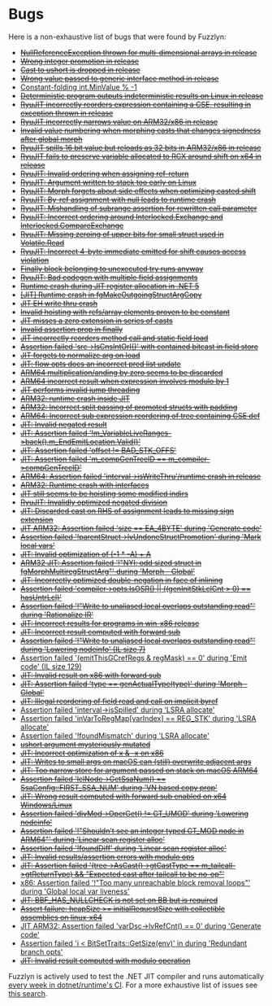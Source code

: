 # Bugs

Here is a non-exhaustive list of bugs that were found by Fuzzlyn:

* ~~[NullReferenceException thrown for multi-dimensional arrays in release](https://github.com/dotnet/coreclr/issues/18232)~~
* ~~[Wrong integer promotion in release](https://github.com/dotnet/coreclr/issues/18235)~~
* ~~[Cast to ushort is dropped in release](https://github.com/dotnet/coreclr/issues/18238)~~
* ~~[Wrong value passed to generic interface method in release](https://github.com/dotnet/coreclr/issues/18259)~~
* [Constant-folding int.MinValue % -1](https://github.com/dotnet/roslyn/issues/27348)
* ~~[Deterministic program outputs indeterministic results on Linux in release](https://github.com/dotnet/coreclr/issues/18522)~~
* ~~[RyuJIT incorrectly reorders expression containing a CSE, resulting in exception thrown in release](https://github.com/dotnet/coreclr/issues/18770)~~
* ~~[RyuJIT incorrectly narrows value on ARM32/x86 in release](https://github.com/dotnet/coreclr/issues/18780)~~
* ~~[Invalid value numbering when morphing casts that changes signedness after global morph](https://github.com/dotnet/coreclr/issues/18850)~~
* ~~[RyuJIT spills 16 bit value but reloads as 32 bits in ARM32/x86 in release](https://github.com/dotnet/coreclr/issues/18867)~~
* ~~[RyuJIT fails to preserve variable allocated to RCX around shift on x64 in release](https://github.com/dotnet/coreclr/issues/18884)~~
* ~~[RyuJIT: Invalid ordering when assigning ref-return](https://github.com/dotnet/coreclr/issues/19243)~~
* ~~[RyuJIT: Argument written to stack too early on Linux](https://github.com/dotnet/coreclr/issues/19256)~~
* ~~[RyuJIT: Morph forgets about side effects when optimizing casted shift](https://github.com/dotnet/coreclr/issues/19272)~~
* ~~[RyuJIT: By-ref assignment with null leads to runtime crash](https://github.com/dotnet/coreclr/issues/19444)~~
* ~~[RyuJIT: Mishandling of subrange assertion for rewritten call parameter](https://github.com/dotnet/coreclr/issues/19558)~~
* ~~[RyuJIT: Incorrect ordering around Interlocked.Exchange and Interlocked.CompareExchange](https://github.com/dotnet/coreclr/issues/19583)~~
* ~~[RyuJIT: Missing zeroing of upper bits for small struct used in Volatile.Read](https://github.com/dotnet/coreclr/issues/19599)~~
* ~~[RyuJIT: Incorrect 4-byte immediate emitted for shift causes access violation](https://github.com/dotnet/coreclr/issues/19601)~~
* ~~[Finally block belonging to unexecuted try runs anyway](https://github.com/dotnet/roslyn/issues/29481)~~
* ~~[RyuJIT: Bad codegen with multiple field assignments](https://github.com/dotnet/runtime/issues/11559)~~
* ~~[Runtime crash during JIT register allocation in .NET 5](https://github.com/dotnet/runtime/issues/36237)~~
* ~~[[JIT] Runtime crash in fgMakeOutgoingStructArgCopy](https://github.com/dotnet/runtime/issues/36468)~~
* ~~[JIT EH write thru crash](https://github.com/dotnet/runtime/issues/54100)~~
* ~~[Invalid hoisting with refs/array elements proven to be constant](https://github.com/dotnet/runtime/issues/54118)~~
* ~~[JIT misses a zero extension in series of casts](https://github.com/dotnet/runtime/issues/55127)~~
* ~~[Invalid assertion prop in finally](https://github.com/dotnet/runtime/issues/55131)~~
* ~~[JIT incorrectly reorders method call and static field load](https://github.com/dotnet/runtime/issues/55140)~~
* ~~[Assertion failed 'src->IsCnsIntOrI()' with contained bitcast in field store](https://github.com/dotnet/runtime/issues/55141)~~
* ~~[JIT forgets to normalize arg on load](https://github.com/dotnet/runtime/issues/55143)~~
* ~~[JIT: flow opts does an incorrect pred list update](https://github.com/dotnet/runtime/issues/56495)~~
* ~~[ARM64 multiplication/anding by zero seems to be discarded](https://github.com/dotnet/runtime/issues/56930)~~
* ~~[ARM64 incorrect result when expression involves modulo by 1](https://github.com/dotnet/runtime/issues/56935)~~
* ~~[JIT performs invalid jump threading](https://github.com/dotnet/runtime/issues/56979)~~
* ~~[ARM32: runtime crash inside JIT](https://github.com/dotnet/runtime/issues/57061)~~
* ~~[ARM32: Incorrect split passing of promoted structs with padding](https://github.com/dotnet/runtime/issues/57064)~~
* ~~[ARM64: Incorrect sub expression reordering of tree containing CSE def](https://github.com/dotnet/runtime/issues/57121)~~
* ~~[JIT: Invalid negated result](https://github.com/dotnet/runtime/issues/57640)~~
* ~~[JIT: Assertion failed '!m_VariableLiveRanges->back().m_EndEmitLocation.Valid()'](https://github.com/dotnet/runtime/issues/57752)~~
* ~~[JIT: Assertion failed 'offset != BAD_STK_OFFS'](https://github.com/dotnet/runtime/issues/57767)~~
* ~~[JIT: Assertion failed 'm_compGenTreeID == m_compiler->compGenTreeID'](https://github.com/dotnet/runtime/issues/57775)~~
* ~~[ARM64: Assertion failed 'interval->isWriteThru'/runtime crash in release](https://github.com/dotnet/runtime/issues/58083)~~
* ~~[ARM32: Runtime crash with interfaces](https://github.com/dotnet/runtime/issues/58293)~~
* ~~[JIT still seems to be hoisting some modified indirs](https://github.com/dotnet/runtime/issues/58877)~~
* ~~[RyuJIT: Invalidly optimized negated division](https://github.com/dotnet/runtime/issues/60297)~~
* ~~[JIT: Discarded cast on RHS of assignment leads to missing sign extension](https://github.com/dotnet/runtime/issues/60597)~~
* ~~[JIT ARM32: Assertion failed 'size == EA_4BYTE' during 'Generate code'](https://github.com/dotnet/runtime/issues/60827)~~
* ~~[Assertion failed '!parentStruct->lvUndoneStructPromotion' during 'Mark local vars'](https://github.com/dotnet/runtime/issues/61074)~~
* ~~[JIT: Invalid optimization of (-1 * -A) + A](https://github.com/dotnet/runtime/issues/61077)~~
* ~~[ARM32 JIT: Assertion failed '!"NYI: odd sized struct in fgMorphMultiregStructArg"' during 'Morph - Global'](https://github.com/dotnet/runtime/issues/61168)~~
* ~~[JIT: Incorrectly optimized double-negation in face of inlining](https://github.com/dotnet/runtime/issues/61908)~~
* ~~[Assertion failed 'compiler->opts.IsOSR() || ((genInitStkLclCnt > 0) == hasUntrLcl)'](https://github.com/dotnet/runtime/issues/64808)~~
* ~~[Assertion failed '!"Write to unaliased local overlaps outstanding read"' during 'Rationalize IR'](https://github.com/dotnet/runtime/issues/64883)~~
* ~~[JIT: Incorrect results for programs in win-x86 release](https://github.com/dotnet/runtime/issues/64904)~~
* ~~[JIT: Incorrect result computed with forward sub](https://github.com/dotnet/runtime/issues/65104)~~
* ~~[Assertion failed '!"Write to unaliased local overlaps outstanding read"' during 'Lowering nodeinfo' (IL size 7) ](https://github.com/dotnet/runtime/issues/65307)~~
* [Assertion failed '(emitThisGCrefRegs & regMask) == 0' during 'Emit code' (IL size 129)](https://github.com/dotnet/runtime/issues/65311)
* ~~[JIT: Invalid result on x86 with forward sub](https://github.com/dotnet/runtime/issues/66242)~~
* ~~[JIT: Assertion failed 'type == genActualType(type)' during 'Morph - Global'](https://github.com/dotnet/runtime/issues/66269)~~
* ~~[JIT: Illegal reordering of field read and call on implicit byref](https://github.com/dotnet/runtime/issues/66414)~~
* [Assertion failed 'interval->isSpilled' during 'LSRA allocate'](https://github.com/dotnet/runtime/issues/66578)
* [Assertion failed 'inVarToRegMap[varIndex] == REG_STK' during 'LSRA allocate' ](https://github.com/dotnet/runtime/issues/66579)
* [Assertion failed '!foundMismatch' during 'LSRA allocate'](https://github.com/dotnet/runtime/issues/66580)
* ~~[ushort argument mysteriously mutated](https://github.com/dotnet/runtime/issues/66624)~~
* ~~[JIT: Incorrect optimization of x & -x on x86](https://github.com/dotnet/runtime/issues/66709)~~
* ~~[JIT: Writes to small args on macOS can (still) overwrite adjacent args](https://github.com/dotnet/runtime/issues/67331)~~
* ~~[JIT: Too narrow store for argument passed on stack on macOS ARM64](https://github.com/dotnet/runtime/issues/67344)~~
* ~~[Assertion failed 'lclNode->GetSsaNum() == SsaConfig::FIRST_SSA_NUM' during 'VN based copy prop'](https://github.com/dotnet/runtime/issues/67346)~~
* ~~[JIT: Wrong result computed with forward sub enabled on x64 Windows/Linux](https://github.com/dotnet/runtime/issues/68049)~~
* ~~[Assertion failed 'divMod->OperGet() != GT_UMOD' during 'Lowering nodeinfo'](https://github.com/dotnet/runtime/issues/68136)~~
* ~~[Assertion failed '!"Shouldn't see an integer typed GT_MOD node in ARM64"' during 'Linear scan register alloc'](https://github.com/dotnet/runtime/issues/68470)~~
* ~~[Assertion failed '!foundDiff' during 'Linear scan register alloc'](https://github.com/dotnet/runtime/issues/69659)~~
* ~~[JIT: Invalid results/assertion errors with modulo ops](https://github.com/dotnet/runtime/issues/70333)~~
* ~~[JIT: Assertion failed '(tree->AsCast()->gtCastType == m_tailcall->gtReturnType) && "Expected cast after tailcall to be no-op"'](https://github.com/dotnet/runtime/issues/70334)~~
* [x86: Assertion failed '!"Too many unreachable block removal loops"' during 'Global local var liveness'](https://github.com/dotnet/runtime/issues/70786)
* ~~[JIT: BBF_HAS_NULLCHECK is not set on BB but is required](https://github.com/dotnet/runtime/issues/71193)~~
* ~~[Assert failure: heapSize >= initialRequestSize with collectible assemblies on linux-x64](https://github.com/dotnet/runtime/issues/71200)~~
* [JIT ARM32: Assertion failed 'varDsc->lvRefCnt() == 0' during 'Generate code'](https://github.com/dotnet/runtime/issues/71543)
* [Assertion failed 'i < BitSetTraits::GetSize(env)' in during 'Redundant branch opts'](https://github.com/dotnet/runtime/issues/71599)
* ~~[JIT: Invalid result computed with modulo operation](https://github.com/dotnet/runtime/issues/71600)~~

Fuzzlyn is actively used to test the .NET JIT compiler and runs automatically [every week in dotnet/runtime's CI](https://dnceng.visualstudio.com/public/_build?definitionId=1054&_a=summary).
For a more exhaustive list of issues see [this search](https://github.com/dotnet/runtime/issues?q=is%3Aissue+Fuzzlyn).